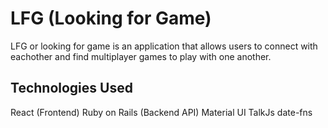 # LFG (Looking for Game)

LFG or looking for game is an application that allows users to connect with eachother and find multiplayer games to play with one another.




## Technologies Used

React (Frontend)
Ruby on Rails (Backend API)
Material UI 
TalkJs
date-fns

